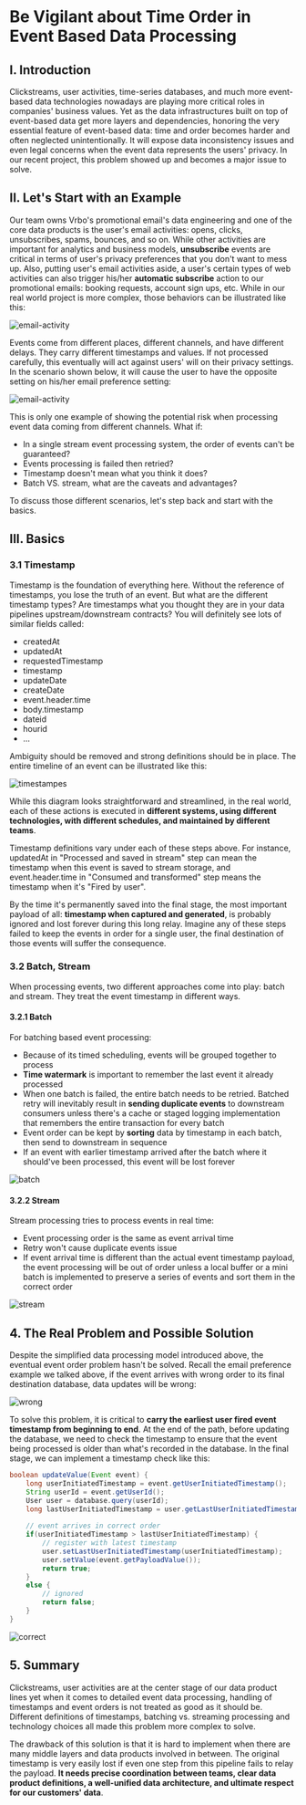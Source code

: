 # Be Vigilant about Time Order in Event Based Data Processing

## I. Introduction
Clickstreams, user activities, time-series databases, and much more event-based data technologies nowadays are playing more critical roles in companies' business values. Yet as the data infrastructures built on top of event-based data get more layers and dependencies, honoring the very essential feature of event-based data: time and order becomes harder and often neglected unintentionally. It will expose data inconsistency issues and even legal concerns when the event data represents the users' privacy. In our recent project, this problem showed up and becomes a major issue to solve.

## II. Let's Start with an Example
Our team owns Vrbo's promotional email's data engineering and one of the core data products is the user's email activities: opens, clicks, unsubscribes, spams, bounces, and so on. While other activities are important for analytics and business models, **unsubscribe** events are critical in terms of user's privacy preferences that you don't want to mess up. Also, putting user's email activities aside, a user's certain types of web activities can also trigger his/her **automatic subscribe** action to our promotional emails: booking requests, account sign ups, etc. While in our real world project is more complex, those behaviors can be illustrated like this:

![email-activity](../images/event-order/email-activities.png)

Events come from different places, different channels, and have different delays. They carry different timestamps and values. If not processed carefully, this eventually will act against users' will on their privacy settings. In the scenario shown below, it will cause the user to have the opposite setting on his/her email preference setting:

![email-activity](../images/event-order/wrong-email-order.png)

This is only one example of showing the potential risk when processing event data coming from different channels. What if:

- In a single stream event processing system, the order of events can't be guaranteed?
- Events processing is failed then retried?
- Timestamp doesn't mean what you think it does?
- Batch VS. stream, what are the caveats and advantages?

To discuss those different scenarios, let's step back and start with the basics.

## III. Basics

### 3.1 Timestamp

Timestamp is the foundation of everything here. Without the reference of timestamps, you lose the truth of an event. But what are the different timestamp types? Are timestamps what you thought they are in your data pipelines upstream/downstream contracts? You will definitely see lots of similar fields called:

- createdAt
- updatedAt
- requestedTimestamp
- timestamp
- updateDate
- createDate
- event.header.time
- body.timestamp
- dateid
- hourid
- ...

Ambiguity should be removed and strong definitions should be in place. The entire timeline of an event can be illustrated like this:

![timestampes](../images/event-order/timestamps.png)

While this diagram looks straightforward and streamlined, in the real world, each of these actions is executed in **different systems, using different technologies, with different schedules, and maintained by different teams**. 

Timestamp definitions vary under each of these steps above. For instance, updatedAt in "Processed and saved in stream" step can mean the timestamp when this event is saved to stream storage, and event.header.time in "Consumed and transformed" step means the timestamp when it's "Fired by user". 

By the time it's permanently saved into the final stage, the most important payload of all: **timestamp when captured and generated**, is probably ignored and lost forever during this long relay. Imagine any of these steps failed to keep the events in order for a single user, the final destination of those events will suffer the consequence.

### 3.2 Batch, Stream

When processing events, two different approaches come into play: batch and stream. They treat the event timestamp in different ways.

#### 3.2.1 Batch

For batching based event processing:

- Because of its timed scheduling, events will be grouped together to process
- **Time watermark** is important to remember the last event it already processed
- When one batch is failed, the entire batch needs to be retried. Batched retry will inevitably result in **sending duplicate events** to downstream consumers unless there's a cache or staged logging implementation that remembers the entire transaction for every batch
- Event order can be kept by **sorting** data by timestamp in each batch, then send to downstream in sequence
- If an event with earlier timestamp arrived after the batch where it should've been processed, this event will be lost forever

![batch](../images/event-order/batch.png)

#### 3.2.2 Stream

Stream processing tries to process events in real time:

- Event processing order is the same as event arrival time
- Retry won't cause duplicate events issue
- If event arrival time is different than the actual event timestamp payload, the event processing will be out of order unless a local buffer or a mini batch is implemented to preserve a series of events and sort them in the correct order

![stream](../images/event-order/stream.png)

## 4. The Real Problem and Possible Solution

Despite the simplified data processing model introduced above, the eventual event order problem hasn't be solved. Recall the email preference example we talked above, if the event arrives with wrong order to its final destination database, data updates will be wrong:

![wrong](../images/event-order/wrong.png)

To solve this problem, it is critical to **carry the earliest user fired event timestamp from beginning to end**. At the end of the path, before updating the database, we need to check the timestamp to ensure that the event being processed is older than what's recorded in the database. In the final stage, we can implement a timestamp check like this:

```java
boolean updateValue(Event event) {
    long userInitiatedTimestamp = event.getUserInitiatedTimestamp();
    String userId = event.getUserId();
    User user = database.query(userId);
    long lastUserInitiatedTimestamp = user.getLastUserInitiatedTimestamp();
     
    // event arrives in correct order
    if(userInitiatedTimestamp > lastUserInitiatedTimestamp) {
        // register with latest timestamp
        user.setLastUserInitiatedTimestamp(userInitiatedTimestamp);
        user.setValue(event.getPayloadValue());
        return true;
    }
    else {
        // ignored
        return false;
    }
}
```

![correct](../images/event-order/correct.png)

## 5. Summary

Clickstreams, user activities are at the center stage of our data product lines yet when it comes to detailed event data processing, handling of timestamps and event orders is not treated as good as it should be. Different definitions of timestamps, batching vs. streaming processing and technology choices all made this problem more complex to solve.

The drawback of this solution is that it is hard to implement when there are many middle layers and data products involved in between. The original timestamp is very easily lost if even one step from this pipeline fails to relay the payload. **It needs precise coordination between teams, clear data product definitions, a well-unified data architecture, and ultimate respect for our customers' data**.
